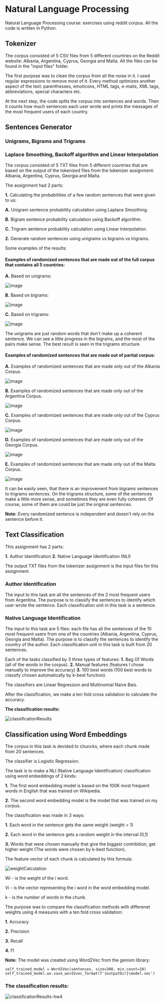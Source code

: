 # Natural Language Processing
Natural Language Processing course: exercises using reddit corpus.
All the code is written in Python.

## Tokenizer 
The corpus consisted of 5 CSV files from 5 different countries on the Reddit website: Albania, Argentina, Cyprus, Georgia and Malta.
All the files can be found in the "input files" folder.

The first purpose was to clean the corpus from all the noise in it.
I used regular expressions to remove most of it.
Every method optimizes another aspect of the text: parenthesses, emoticons, HTML tags, e-mails, XML tags, abbreviations, special characters etc.

At the next step, the code splits the corpus into sentences and words.
Then it counts how much sentences each user wrote and prints the messages of the most frequent users of each country.

## Sentences Generator
### Unigrams, Bigrams and Trigrams
### Laplace Smoothing, Backoff algorithm and Linear Interpolation

The corpus consisted of 5 TXT files from 5 different countries that are based on the output of the tokenized files from the tokenizer assignment:
Albania, Argentina, Cyprus, Georgia and Malta.

The assignment had 2 parts:

**1.** Calculating the probabilities of a few random sentences that were given to us:

**A.** Unigram sentence probability calculation using Laplace Smoothing.
	
**B.** Bigram sentence probability calculation using Backoff algorithm.
	
**C.** Trigram aentence probability calculation using Linear Interpolation.
	
**2.** Generate random sentences using unigrams vs bigrams vs trigrams.

Some examples of the results:
	
#### Examples of randomized sentences that are made out of the full corpus that contains all 5 countries:
	
**A.** Based on unigrams:
	
![image](https://user-images.githubusercontent.com/49001453/99429709-09c4b000-2911-11eb-8adf-da1b4f49d39c.png)
	
**B.** Based on bigrams:
	
![image](https://user-images.githubusercontent.com/49001453/99429870-3d9fd580-2911-11eb-927a-7c34ec1655a1.png)
	
**C.** Based on trigrams:
	
![image](https://user-images.githubusercontent.com/49001453/99429959-5ad4a400-2911-11eb-9092-ef07a518376f.png)
	
	
The unigrams are just random words that don't make up a coherent sentence.
We can see a little progress in the bigrams, and the most of the pairs make sense.
The best result is seen in the trigrams structure. 
	
	
	
#### Examples of randomized sentences that are made out of partial corpus:
	
**A.** Examples of randomized sentences that are made only out of the Albania Corpus.

![image](https://user-images.githubusercontent.com/49001453/99433169-d9cbdb80-2915-11eb-89e9-2c213c762372.png)
	
**B.** Examples of randomized sentences that are made only out of the Argentina Corpus.
	
![image](https://user-images.githubusercontent.com/49001453/99433282-fc5df480-2915-11eb-914e-5c867d93a414.png)
	
**C.** Examples of randomized sentences that are made only out of the Cyprus Corpus.

![image](https://user-images.githubusercontent.com/49001453/99433794-a63d8100-2916-11eb-9f3c-c0ea3509f5f3.png)	
	
**D.** Examples of randomized sentences that are made only out of the Georgia Corpus.

![image](https://user-images.githubusercontent.com/49001453/99194884-18815a80-278b-11eb-9269-fce85fc03391.png)
	
**E.** Examples of randomized sentences that are made only out of the Malta Corpus.
	
![image](https://user-images.githubusercontent.com/49001453/99433411-26171b80-2916-11eb-9b2f-e9b034b59e82.png)
	
	
	
It can be easily seen, that there is an improvement from bigrams sentences to trigrams sentences.
On the trigrams structure, some of the sentences make a little more sense, and sometimes they are even fully coherent.
Of course, some of them are could be just the original sentences.
	
**Note:** Every randomized sentence is independent and doesn't rely on the sentence before it.
	
	
## Text Classification
	
This assignment has 2 parts:

**1.** Author Identification
**2.** Native Language Identification (NLI)

The output TXT files from the tokenizer assignment is the input files for this assignment.

### Author Identification
The input to this task are all the sentences of the 2 most frequent users from Argentina.
The purpose is to classify the sentences to identify which user wrote the sentence.
Each classification unit in this task is a sentence.

### Native Language Identification
The input to this task are 5 files: each file has all the sentences of the 10 most frequent users from one of the countries (Albania, Argentina, Cyprus, Georgia and Malta).
The purpose is to classify the sentences to identify the country of the author.
Each classification unit in this task is built from 20 sentences.


Each of the tasks classified by 3 three types of features:
**1.** Bag Of Words (all of the words in the corpus).
**2.** Manual features (features I chose manually to improve the accuracy)
**3.** 100 best words (100 best words to classify chosen automatically by k-best function).

The classifiers are Linear Regression and Multinomial Naive Bais.

After the classification, we make a ten fold cross validation to calculate the accuracy.

**The classification results:**

![classificationResults](https://user-images.githubusercontent.com/49001453/100139758-9b479b00-2e98-11eb-93ff-45e122fabb7c.PNG)


## Classification using Word Embeddings

The corpus in this task is devided to chuncks, where each chunk made from 20 sentences.

The classifier is Logistic Regression.

The task is to make a NLI (Native Language Identification) classification using word embeddings of 2 kinds:

**1.** The first word embedding model is based on the 100K most frequent words in English that was trained on Wikipedia.
	
**2.** The second word embedding model is the model that was trained on my corpus. 

The classification was made in 3 ways:

**1.** Each word in the sentence gets the same weight (weight = 1)

**2.** Each word in the sentence gets a random weight in the interval (0,1)

**3.** Words that were chosen manually that give the biggest contribition, get higher weight (The words were chosen by k-best function).
	
The feature vector of each chunk is calculated by this formula:

![weightCalculation](https://user-images.githubusercontent.com/49001453/100552299-00333480-328f-11eb-806e-9c3cdca4cac4.PNG)

Wi - is the weight of the i word.

Vi - is the vector representing the i word in the word embedding model.

k - is the number of words in the chunk.

The purpose was to compare the classification methods with differenet weights using 4 measures with a ten fold cross validation:

**1**. Accuracy

**2.** Precision

**3.** Recall

**4.** f1

**Note:** The model was created using Word2Vec from the genism library:

`self_trained_model = Word2Vec(sentences, size=300, min_count=10) self_trained_model.wv.save_word2vec_format(f'{outputDir}\model.vec')`

### The classification results:
![classificationResults-hw4](https://user-images.githubusercontent.com/49001453/100552045-530bec80-328d-11eb-8b66-b1f386f23e09.PNG)
